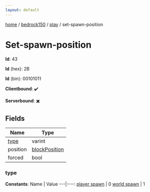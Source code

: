 ```yaml
---
layout: default
---
```


[home](/)  /  [bedrock150](/protocol/bedrock150)  /  [play](/protocol/bedrock150/play)  /  set-spawn-position

# Set-spawn-position

**Id**: 43

**Id** (hex): 2B

**Id** (bin): 00101011

**Clientbound**: ✔️

**Serverbound**: ✖️

## Fields

Name | Type
---|---
[type](#type) | varint
position | [blockPosition](/protocol/bedrock150/types/block-position)
forced | bool

### type

**Constants**:
Name | Value
---|:---:
[player spawn](type_player-spawn) | 0
[world spawn](type_world-spawn) | 1

